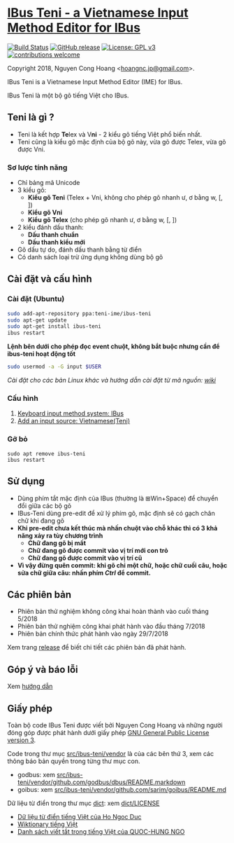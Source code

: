 [IBus Teni - a Vietnamese Input Method Editor for IBus](https://github.com/teni-ime/ibus-teni)
===================================
[![Build Status](https://travis-ci.org/teni-ime/ibus-teni.svg?branch=master)](https://travis-ci.org/teni-ime/ibus-teni)
[![GitHub release](https://img.shields.io/github/release/teni-ime/ibus-teni.svg)](https://github.com/teni-ime/ibus-teni/releases/latest)
[![License: GPL v3](https://img.shields.io/badge/License-GPL%20v3-blue.svg)](https://opensource.org/licenses/GPL-3.0)
[![contributions welcome](https://img.shields.io/badge/contributions-welcome-brightgreen.svg?style=flat)](https://github.com/teni-ime/ibus-teni/wiki/H%C6%B0%E1%BB%9Bng-d%E1%BA%ABn-g%C3%B3p-%C3%BD%2C-b%C3%A1o-l%E1%BB%97i)

Copyright 2018, Nguyen Cong Hoang <<hoangnc.jp@gmail.com>>.

IBus Teni is a Vietnamese Input Method Editor (IME) for IBus.

IBus Teni là một bộ gõ tiếng Việt cho IBus.


Teni là gì ?
------------
* Teni là kết hợp **Te**lex và V**ni** - 2 kiểu gõ tiếng Việt phổ biến nhất.
* Teni cũng là kiểu gõ mặc định của bộ gõ này, vừa gõ được Telex, vừa gõ được Vni.


### Sơ lược tính năng
* Chỉ bảng mã Unicode
* 3 kiểu gõ: 
  * **Kiểu gõ Teni** (Telex + Vni, không cho phép gõ nhanh ư, ơ bằng w, [, ])
  * **Kiểu gõ Vni**
  * **Kiểu gõ Telex** (cho phép gõ nhanh ư, ơ bằng w, [, ])
* 2 kiểu đánh dấu thanh:
  * **Dấu thanh chuẩn**
  * **Dấu thanh kiểu mới**
* Gõ dấu tự do, đánh dấu thanh bằng từ điển
* Có danh sách loại trừ ứng dụng không dùng bộ gõ

Cài đặt và cấu hình
------------------

### Cài đặt (Ubuntu)

```sh
sudo add-apt-repository ppa:teni-ime/ibus-teni
sudo apt-get update
sudo apt-get install ibus-teni
ibus restart
```

**Lệnh bên dưới cho phép đọc event chuột, không bắt buộc nhưng cần để ibus-teni hoạt động tốt**
```sh
sudo usermod -a -G input $USER
```


*Cài đặt cho các bản Linux khác và hướng dẫn cài đặt từ mã nguồn: [wiki](https://github.com/teni-ime/ibus-teni/wiki/H%C6%B0%E1%BB%9Bng-d%E1%BA%ABn-c%C3%A0i-%C4%91%E1%BA%B7t)*
    
### Cấu hình
1. [Keyboard input method system: IBus](https://github.com/teni-ime/ibus-teni/wiki/H%C6%B0%E1%BB%9Bng-d%E1%BA%ABn-c%E1%BA%A5u-h%C3%ACnh#1-keyboard-input-method-system-ibus)
2. [Add an input source: Vietnamese(Teni)](https://github.com/teni-ime/ibus-teni/wiki/H%C6%B0%E1%BB%9Bng-d%E1%BA%ABn-c%E1%BA%A5u-h%C3%ACnh#2-add-an-input-source-vietnameseteni)
    
### Gỡ bỏ
```
sudo apt remove ibus-teni
ibus restart
```

Sử dụng
-------------
* Dùng phím tắt mặc định của IBus (thường là ⊞Win+Space) để chuyển đổi giữa các bộ gõ
* IBus-Teni dùng pre-edit để xử lý phím gõ, mặc định sẽ có gạch chân chữ khi đang gõ
* **Khi pre-edit chưa kết thúc mà nhấn chuột vào chỗ khác thì có 3 khả năng xảy ra tùy chương trình**
    * **Chữ đang gõ bị mất**
    * **Chữ đang gõ được commit vào vị trí mới con trỏ**
    * **Chữ đang gõ được commit vào vị trí cũ**
* **Vì vậy đừng quên commit: khi gõ chỉ một chữ, hoặc chữ cuối câu, hoặc sửa chữ giữa câu: nhấn phím *Ctrl* để commit.**
         

Các phiên bản
------------
* Phiên bản thử nghiệm không công khai hoàn thành vào cuối tháng 5/2018
* Phiên bản thử nghiệm công khai phát hành vào đầu tháng 7/2018
* Phiên bản chính thức phát hành vào ngày 29/7/2018

Xem trang [release](https://github.com/teni-ime/ibus-teni/releases) để biết chi tiết các phiên bản đã phát hành.

Góp ý và báo lỗi
--------------
Xem [hướng dẫn](https://github.com/teni-ime/ibus-teni/wiki/H%C6%B0%E1%BB%9Bng-d%E1%BA%ABn-g%C3%B3p-%C3%BD%2C-b%C3%A1o-l%E1%BB%97i)

Giấy phép
-------
Toàn bộ code IBus Teni được viết bởi Nguyen Cong Hoang và những người đóng góp được phát hành dưới giấy phép 
[GNU General Public License version 3](https://opensource.org/licenses/GPL-3.0).

Code trong thư mục [src/ibus-teni/vendor](src/ibus-teni/vendor) là của các bên thứ 3,
xem các thông báo bản quyền trong từng thư mục con.

* godbus: xem [src/ibus-teni/vendor/github.com/godbus/dbus/README.markdown](src/ibus-teni/vendor/github.com/godbus/dbus/README.markdown)
* goibus: xem [src/ibus-teni/vendor/github.com/sarim/goibus/README.md](src/ibus-teni/vendor/github.com/sarim/goibus/README.md)

Dữ liệu từ điển trong thư mục [dict](dict): xem [dict/LICENSE](dict/LICENSE)
* [Dữ liệu từ điển tiếng Việt của Ho Ngoc Duc](http://www.informatik.uni-leipzig.de/~duc/Dict/)
* [Wiktionary tiếng Việt](https://vi.wiktionary.org/wiki/Trang_Chính)
* [Danh sách viết tắt trong tiếng Việt của QUOC-HUNG NGO](https://sites.google.com/site/ngo2uochung/research/dsviettat-tieng-viet)
